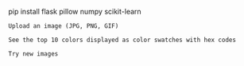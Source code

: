 pip install flask pillow numpy scikit-learn

    Upload an image (JPG, PNG, GIF)

    See the top 10 colors displayed as color swatches with hex codes

    Try new images
